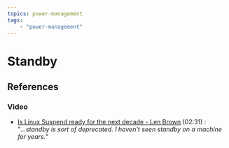 ```yaml
---
topics: power-management
tags:
    - "power-management"
---
```


# Standby

## References

### Video

- [Is Linux Suspend ready for the next decade - Len Brown](https://youtu.be/Pv5KvN0on0M?si=rPTXXQXiZtQ4JFsz&t=152) (02:31) :  "*...standby is sort of deprecated. I haven't seen standby on a machine for years.*"

